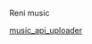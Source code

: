 Reni music 

[music_api_uploader](https://medium.com/@richard534/uploading-streaming-audio-using-nodejs-express-mongodb-gridfs-b031a0bcb20f)